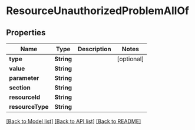 # ResourceUnauthorizedProblemAllOf

## Properties
Name | Type | Description | Notes
------------ | ------------- | ------------- | -------------
**type** | **String** |  | [optional] 
**value** | **String** |  | 
**parameter** | **String** |  | 
**section** | **String** |  | 
**resourceId** | **String** |  | 
**resourceType** | **String** |  | 

[[Back to Model list]](../README.md#documentation-for-models) [[Back to API list]](../README.md#documentation-for-api-endpoints) [[Back to README]](../README.md)


